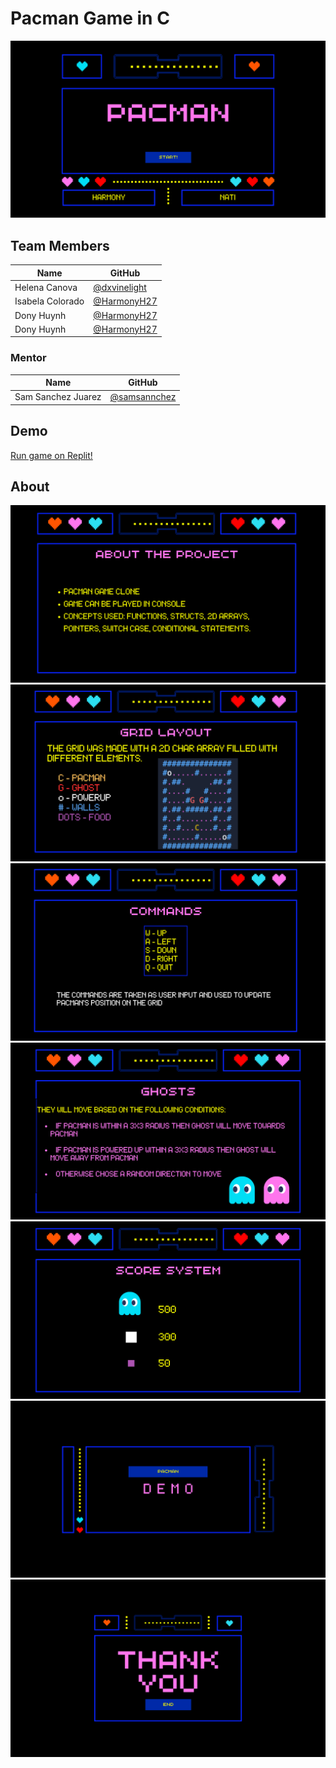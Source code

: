 # Pacman Game in C
![alt text](Presentation/1.png)

## Team Members

| Name              | GitHub                                                      | 
| ----------------- | ----------------------------------------------------------- | 
| Helena Canova    | [@dxvinelight](https://github.com/dxvinelight)  |
| Isabela Colorado   | [@HarmonyH27](https://github.com/HarmonyH27)  |
| Dony Huynh   | [@HarmonyH27](https://github.com/HarmonyH27)  |
| Dony Huynh   | [@HarmonyH27](https://github.com/HarmonyH27)  |





### Mentor

| Name              | GitHub                                                      |   
| ----------------- | ----------------------------------------------------------- |  
| Sam Sanchez Juarez  | [@samsannchez](https://github.com/samsannchez)       |          

## Demo
[Run game on Replit!](https://replit.com/@sa830042/PacMan-Game)

## About 
![alt text](Presentation/2.png)
![alt text](Presentation/3.png)
![alt text](Presentation/4.png)
![alt text](Presentation/5.png)
![alt text](Presentation/6.png)
![alt text](Presentation/7.png)
![alt text](Presentation/8.png)
